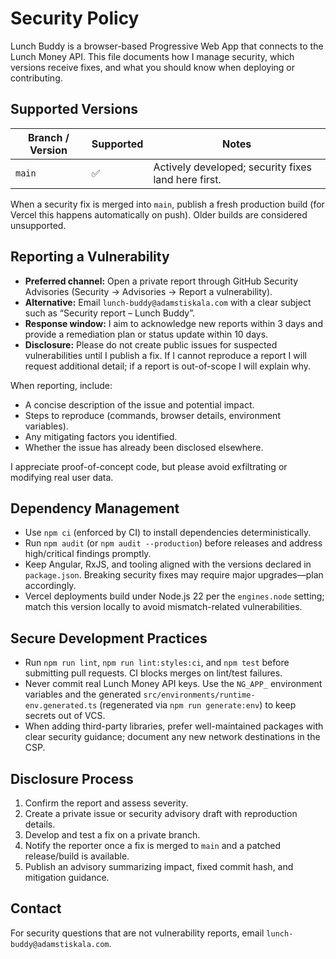 # Security Policy

Lunch Buddy is a browser-based Progressive Web App that connects to the Lunch Money API. This file documents how I manage security, which versions receive fixes, and what you should know when deploying or contributing.

## Supported Versions

| Branch / Version | Supported          | Notes                                  |
| ---------------- | ------------------ | -------------------------------------- |
| `main`           | :white_check_mark: | Actively developed; security fixes land here first. |

When a security fix is merged into `main`, publish a fresh production build (for Vercel this happens automatically on push). Older builds are considered unsupported.

## Reporting a Vulnerability

- **Preferred channel:** Open a private report through GitHub Security Advisories (Security → Advisories → Report a vulnerability).  
- **Alternative:** Email `lunch-buddy@adamstiskala.com` with a clear subject such as “Security report – Lunch Buddy”.  
- **Response window:** I aim to acknowledge new reports within 3 days and provide a remediation plan or status update within 10 days.  
- **Disclosure:** Please do not create public issues for suspected vulnerabilities until I publish a fix. If I cannot reproduce a report I will request additional detail; if a report is out-of-scope I will explain why.

When reporting, include:

- A concise description of the issue and potential impact.
- Steps to reproduce (commands, browser details, environment variables).
- Any mitigating factors you identified.
- Whether the issue has already been disclosed elsewhere.

I appreciate proof-of-concept code, but please avoid exfiltrating or modifying real user data.

## Dependency Management

- Use `npm ci` (enforced by CI) to install dependencies deterministically.
- Run `npm audit` (or `npm audit --production`) before releases and address high/critical findings promptly.
- Keep Angular, RxJS, and tooling aligned with the versions declared in `package.json`. Breaking security fixes may require major upgrades—plan accordingly.
- Vercel deployments build under Node.js 22 per the `engines.node` setting; match this version locally to avoid mismatch-related vulnerabilities.

## Secure Development Practices

- Run `npm run lint`, `npm run lint:styles:ci`, and `npm test` before submitting pull requests. CI blocks merges on lint/test failures.
- Never commit real Lunch Money API keys. Use the `NG_APP_` environment variables and the generated `src/environments/runtime-env.generated.ts` (regenerated via `npm run generate:env`) to keep secrets out of VCS.
- When adding third-party libraries, prefer well-maintained packages with clear security guidance; document any new network destinations in the CSP.

## Disclosure Process

1. Confirm the report and assess severity.
2. Create a private issue or security advisory draft with reproduction details.
3. Develop and test a fix on a private branch.
4. Notify the reporter once a fix is merged to `main` and a patched release/build is available.
5. Publish an advisory summarizing impact, fixed commit hash, and mitigation guidance.

## Contact

For security questions that are not vulnerability reports, email `lunch-buddy@adamstiskala.com`.
